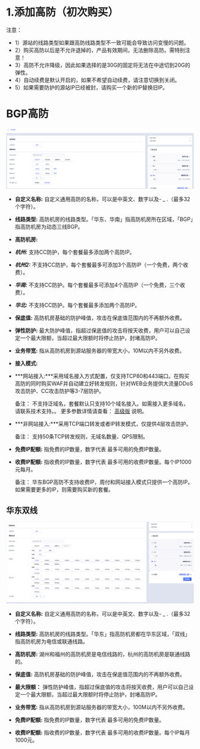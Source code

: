 

# 1.添加高防（初次购买）

注意：

- 1）源站的线路类型如果跟高防线路类型不一致可能会导致访问变慢的问题。
- 2）购买高防以后是不允许退掉的，产品有效期间，无法删除高防。需特别注意！
- 3）高防不允许降级，因此如果选择的是30G的固定将无法在中途切到20G的弹性。
- 4）自动续费是默认开启的，如果不希望自动续费，请注意切换到关闭。
- 5）如果需要防护的源站IP已经被封，请购买一个新的IP替换旧IP。

# BGP高防

![](/images/uads/opintro/addBGP-v2.0-320.png)

- **自定义名称:** 自定义通用高防的名称，可以是中英文、数字以及- \_ .（最多32个字符）。
- **线路类型:** 高防机房的线路类型。「华东、华南」指高防机房所在区域，「BGP」指高防机房为动态三线BGP。
- **高防机房:**
- ***杭州:*** 支持CC防护，每个套餐最多添加两个高防IP。

- ***杭州2:*** 不支持CC防护，每个套餐最多可添加3个高防IP（一个免费，两个收费）。

- ***华南:*** 不支持CC防护。每个套餐最多可添加4个高防IP（一个免费，三个收费）。

- ***华北:*** 不支持CC防护。每个套餐最多添加两个高防IP。

- **保底值:** 高防机房基础的防护峰值，攻击在保底值范围内的不再额外收费。

- **弹性防护:** 最大防护峰值，指超过保底值的攻击将按天收费，用户可以自己设定一个最大限额，当超过最大限额时将停止防护，封堵高防IP。

- **业务带宽:** 指从高防机房到源站服务器的带宽大小，10M以内不另外收费。

- **接入模式:** 
- ***网站接入:***采用域名接入方式配置，仅支持TCP80和443端口。在购买高防的同时购买WAF并自动建立好转发规则，针对WEB业务提供大流量DDoS攻击防护、CC攻击防护等3-7层防护。
  
    备注：
    不支持泛域名，套餐默认只支持10个域名接入。如需接入更多域名，请联系技术支持。。
    更多参数详情请查看： [高级版](https://docs.ucloud.cn/uewaf/1_product/11_choose) 说明。


- ***非网站接入:***采用TCP端口转发或者IP转发模式，仅提供4层攻击防护。

  
    备注：
    支持50条TCP转发规则，无域名数量、QPS限制。


- **免费IP配额:** 指免费的IP数量，数字代表 最多可用的免费IP数量。

- **收费IP配额:** 指收费的IP数量，数字代表 最多可用的收费IP数量。每个IP1000元每月。

    
    备注：
    华东BGP高防不支持收费IP，周付和网站接入模式只提供一个高防IP。如果需要更多的IP，则需要购买新的套餐。


## 华东双线

![](/images/uads/opintro/game/华东双线V4.png)
- **自定义名称:** 自定义通用高防的名称，可以是中英文、数字以及- \_ .（最多32个字符）。

- **线路类型:** 高防机房的线路类型。「华东」指高防机房都在华东区域，「双线」指高防机房为电信或联通线路。

- **高防机房:** 湖州和福州的高防机房是电信线路的，杭州的高防机房是联通线路的。

- **保底值:** 高防机房基础的防护峰值，攻击在保底值范围内的不再额外收费。

- **最大限额：** 弹性防护峰值，指超过保底值的攻击将按天收费，用户可以自己设定一个最大限额，当超过最大限额时将停止防护，封堵高防IP。

- **业务带宽:** 指从高防机房到源站服务器的带宽大小，100M以内不另外收费。

- **免费IP配额:** 指免费的IP数量，数字代表 最多可用的免费IP数量。

- **收费IP配额:** 指收费的IP数量，数字代表 最多可用的收费IP数量。每个IP每月1000元。
